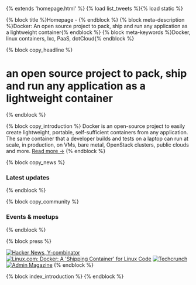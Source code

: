 ﻿{% extends 'homepage.html' %}
{% load list_tweets %}{% load static %}

{% block title %}Homepage - {% endblock %}
{% block meta-description %}Docker: An open source project to pack, ship and run any application as a lightweight container{% endblock %}
{% block meta-keywords %}Docker, linux containers, lxc, PaaS, dotCloud{% endblock %}

{% block copy_headline %}

# an open source project to pack, ship and run any application as a lightweight container #

{% endblock %}


{% block copy_introduction %}
Docker is an open-source project to easily create lightweight, portable, self-sufficient containers from any application.
    The same container that a developer builds and tests on a laptop can run at scale, in production, on VMs, bare metal,
    OpenStack clusters, public clouds and more. <span class="read-more"><a href="{% url 'learn_more' %}" title="About Docker">Read more -></a></span>
{% endblock %}


{% block copy_news %}
### Latest updates
{% endblock %}



{% block copy_community %}
### Events & meetups

{% endblock %}


{% block press %}

[<img src="{% static 'img/press-logos/hackernews_logo.png' %}" title="Hacker News, Y-combinator" class="press-img">](https://www.hnsearch.com/search#request/all&q=docker/)
[<img src="{% static 'img/press-logos/linux.com_150.png' %}" title="Linux.com: Docker: A 'Shipping Container' for Linux Code" class="press-img">](http://www.linux.com/news/enterprise/cloud-computing/731454-docker-a-shipping-container-for-linux-code/)
[<img src="{% static 'img/press-logos/techcrunch_wide_150.png' %}" title="Techcrunch" class="press-img">](http://techcrunch.com/2013/07/28/the-matrix-of-hell-and-two-open-source-projects-for-the-emerging-agnostic-cloud/)
[<img src="{% static 'img/press-logos/admin_magazine_150.png' %}" title="Admin Magazine" class="press-img">](http://www.admin-magazine.com/Archive/2013/16)
{% endblock %}

{% block index_introduction %}
{% endblock %}
